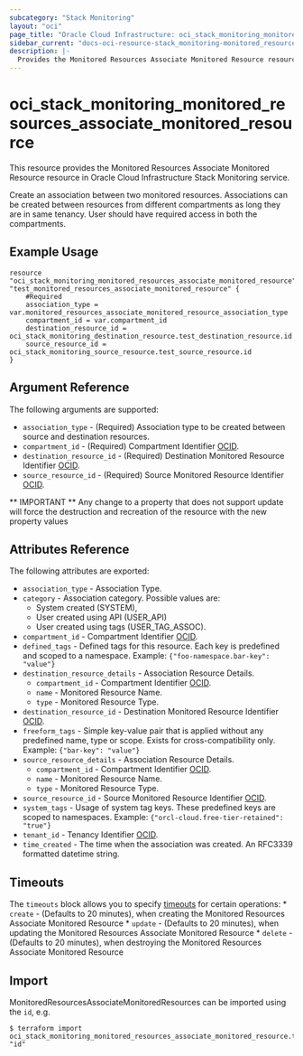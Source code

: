 ```yaml
---
subcategory: "Stack Monitoring"
layout: "oci"
page_title: "Oracle Cloud Infrastructure: oci_stack_monitoring_monitored_resources_associate_monitored_resource"
sidebar_current: "docs-oci-resource-stack_monitoring-monitored_resources_associate_monitored_resource"
description: |-
  Provides the Monitored Resources Associate Monitored Resource resource in Oracle Cloud Infrastructure Stack Monitoring service
---
```


# oci_stack_monitoring_monitored_resources_associate_monitored_resource
This resource provides the Monitored Resources Associate Monitored Resource resource in Oracle Cloud Infrastructure Stack Monitoring service.

Create an association between two monitored resources. Associations can be created 
between resources from different compartments as long they are in same tenancy.
User should have required access in both the compartments.


## Example Usage

```hcl
resource "oci_stack_monitoring_monitored_resources_associate_monitored_resource" "test_monitored_resources_associate_monitored_resource" {
	#Required
	association_type = var.monitored_resources_associate_monitored_resource_association_type
	compartment_id = var.compartment_id
	destination_resource_id = oci_stack_monitoring_destination_resource.test_destination_resource.id
	source_resource_id = oci_stack_monitoring_source_resource.test_source_resource.id
}
```

## Argument Reference

The following arguments are supported:

* `association_type` - (Required) Association type to be created between source and destination resources. 
* `compartment_id` - (Required) Compartment Identifier [OCID](https://docs.cloud.oracle.com/iaas/Content/General/Concepts/identifiers.htm). 
* `destination_resource_id` - (Required) Destination Monitored Resource Identifier [OCID](https://docs.cloud.oracle.com/iaas/Content/General/Concepts/identifiers.htm). 
* `source_resource_id` - (Required) Source Monitored Resource Identifier [OCID](https://docs.cloud.oracle.com/iaas/Content/General/Concepts/identifiers.htm). 


** IMPORTANT **
Any change to a property that does not support update will force the destruction and recreation of the resource with the new property values

## Attributes Reference

The following attributes are exported:

* `association_type` - Association Type. 
* `category` - Association category. Possible values are:
	* System created (SYSTEM), 
	* User created using API (USER_API)
	* User created using tags (USER_TAG_ASSOC). 
* `compartment_id` - Compartment Identifier [OCID](https://docs.cloud.oracle.com/iaas/Content/General/Concepts/identifiers.htm). 
* `defined_tags` - Defined tags for this resource. Each key is predefined and scoped to a namespace. Example: `{"foo-namespace.bar-key": "value"}` 
* `destination_resource_details` - Association Resource Details. 
	* `compartment_id` - Compartment Identifier [OCID](https://docs.cloud.oracle.com/iaas/Content/General/Concepts/identifiers.htm). 
	* `name` - Monitored Resource Name. 
	* `type` - Monitored Resource Type. 
* `destination_resource_id` - Destination Monitored Resource Identifier [OCID](https://docs.cloud.oracle.com/iaas/Content/General/Concepts/identifiers.htm). 
* `freeform_tags` - Simple key-value pair that is applied without any predefined name, type or scope. Exists for cross-compatibility only. Example: `{"bar-key": "value"}` 
* `source_resource_details` - Association Resource Details. 
	* `compartment_id` - Compartment Identifier [OCID](https://docs.cloud.oracle.com/iaas/Content/General/Concepts/identifiers.htm). 
	* `name` - Monitored Resource Name. 
	* `type` - Monitored Resource Type. 
* `source_resource_id` - Source Monitored Resource Identifier [OCID](https://docs.cloud.oracle.com/iaas/Content/General/Concepts/identifiers.htm). 
* `system_tags` - Usage of system tag keys. These predefined keys are scoped to namespaces. Example: `{"orcl-cloud.free-tier-retained": "true"}` 
* `tenant_id` - Tenancy Identifier [OCID](https://docs.cloud.oracle.com/iaas/Content/General/Concepts/identifiers.htm). 
* `time_created` - The time when the association was created. An RFC3339 formatted datetime string. 

## Timeouts

The `timeouts` block allows you to specify [timeouts](https://registry.terraform.io/providers/oracle/oci/latest/docs/guides/changing_timeouts) for certain operations:
	* `create` - (Defaults to 20 minutes), when creating the Monitored Resources Associate Monitored Resource
	* `update` - (Defaults to 20 minutes), when updating the Monitored Resources Associate Monitored Resource
	* `delete` - (Defaults to 20 minutes), when destroying the Monitored Resources Associate Monitored Resource


## Import

MonitoredResourcesAssociateMonitoredResources can be imported using the `id`, e.g.

```
$ terraform import oci_stack_monitoring_monitored_resources_associate_monitored_resource.test_monitored_resources_associate_monitored_resource "id"
```

